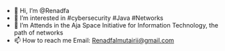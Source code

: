 - 👋 Hi, I’m @Renadfa
- 👀 I’m interested in #cybersecurity #Java #Networks 
- 🌱 I’m Attends in the Aja Space Initiative for Information Technology, the path of networks
 - 📫 How to reach me Email: Renadfalmutairii@gmail.com
